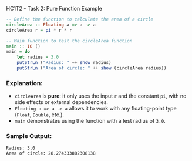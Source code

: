HC1T2 - Task 2: Pure Function Example


```haskell
-- Define the function to calculate the area of a circle
circleArea :: Floating a => a -> a
circleArea r = pi * r * r

-- Main function to test the circleArea function
main :: IO ()
main = do
    let radius = 3.0
    putStrLn ("Radius: " ++ show radius)
    putStrLn ("Area of circle: " ++ show (circleArea radius))
```

### Explanation:

* `circleArea` is **pure**: it only uses the input `r` and the constant `pi`, with no side effects or external dependencies.
* `Floating a => a -> a` allows it to work with any floating-point type (`Float`, `Double`, etc.).
* `main` demonstrates using the function with a test radius of `3.0`.

### Sample Output:

```
Radius: 3.0
Area of circle: 28.274333882308138
```





